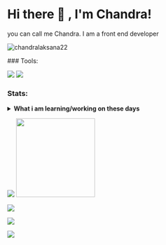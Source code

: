 # Hi there 👋 , I'm Chandra!
you can call me Chandra. I am a front end developer
<p align="left"> <img src="https://komarev.com/ghpvc/?username=chandralaksana22&label=Profile%20views&color=0e75b6&style=flat" alt="chandralaksana22" /> </p>
### Tools:
<p>
    <img src="https://img.shields.io/badge/OS-MacOS-blue?&logo=apple" />
    <img src="https://img.shields.io/badge/Text%20Editor-Visual%20Studio%20Code-blue?&logo=visual%20studio%20code&logoColor=blue" />
</p>

### Stats:
<details>
 <summary><strong>What i am learning/working on these days</strong></summary>
    - 🔭 I’m currently working on Mindimedia </br>
    - 🌱 I’m currently learning VueJS, SvelteJS, ReactJS, TailwindCSS, SCSS and Winter CMS </br>
    - 👯 I’m looking to collaborate on Frontend Developer. </br>
    - 💬 Ask me about anything.</br>
    - 📫 How to reach me: <a href="mailto:chandralaksana225@gmail.com">Email me!</a>  </br>
    - 😄 Pronouns: He/Him </br>
    - ⚡ Fun fact: ... </br>
</details>
<p>
    <img src="https://github-readme-stats.vercel.app/api?username=chandralaksana22&hide=contribs,prs&show_icons=true&hide_border=true&title_color=000" />
    <img src="https://github-readme-stats.vercel.app/api/top-langs/?username=chandralaksana22&layout=compact" height=180 />
</p>
<a href="http://www.github.com/chandralaksana22"><img src="https://github-readme-streak-stats.herokuapp.com/?user=chandralaksana22&stroke=ffffff&background=1c1917&ring=0891b2&fire=0891b2&currStreakNum=ffffff&currStreakLabel=0891b2&sideNums=ffffff&sideLabels=ffffff&dates=ffffff&hide_border=true" /></a>
<br/>

![](https://github-profile-summary-cards.vercel.app/api/cards/profile-details?username=chandralaksana22&theme=solarized_dark)
<p>
    <a href="https://www.linkedin.com/in/chandra-lksn/" target="blank"><img src="https://img.shields.io/badge/Chandra_lksn-30302f?style=flat&logo=linkedin" /></a>
</p>


